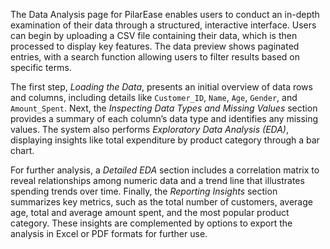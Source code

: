 The Data Analysis page for PilarEase enables users to conduct an in-depth examination of their data through a structured, interactive interface. Users can begin by uploading a CSV file containing their data, which is then processed to display key features. The data preview shows paginated entries, with a search function allowing users to filter results based on specific terms. 

The first step, *Loading the Data*, presents an initial overview of data rows and columns, including details like `Customer_ID`, `Name`, `Age`, `Gender`, and `Amount_Spent`. Next, the *Inspecting Data Types and Missing Values* section provides a summary of each column’s data type and identifies any missing values. The system also performs *Exploratory Data Analysis (EDA)*, displaying insights like total expenditure by product category through a bar chart.

For further analysis, a *Detailed EDA* section includes a correlation matrix to reveal relationships among numeric data and a trend line that illustrates spending trends over time. Finally, the *Reporting Insights* section summarizes key metrics, such as the total number of customers, average age, total and average amount spent, and the most popular product category. These insights are complemented by options to export the analysis in Excel or PDF formats for further use.